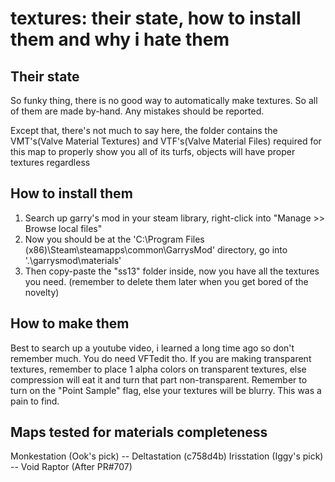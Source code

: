 # textures: their state, how to install them and why i hate them

## Their state
So funky thing, there is no good way to automatically make textures.
So all of them are made by-hand.
Any mistakes should be reported.

Except that, there's not much to say here, the folder contains the VMT's(Valve Material Textures) and VTF's(Valve Material Files) required for this map to properly show you all of its turfs, objects will have proper textures regardless

## How to install them
1. Search up garry's mod in your steam library, right-click into "Manage >> Browse local files"
2. Now you should be at the 'C:\Program Files (x86)\Steam\steamapps\common\GarrysMod' directory, go into '.\garrysmod\materials'
3. Then copy-paste the "ss13" folder inside, now you have all the textures you need. (remember to delete them later when you get bored of the novelty)

## How to make them
Best to search up a youtube video, i learned a long time ago so don't remember much. You do need VFTedit tho.
If you are making transparent textures, remember to place 1 alpha colors on transparent textures, else compression will eat it and turn that part non-transparent.
Remember to turn on the "Point Sample" flag, else your textures will be blurry. This was a pain to find.

## Maps tested for materials completeness
Monkestation (Ook's pick) -- Deltastation (c758d4b)
Irisstation (Iggy's pick) -- Void Raptor (After PR#707)
